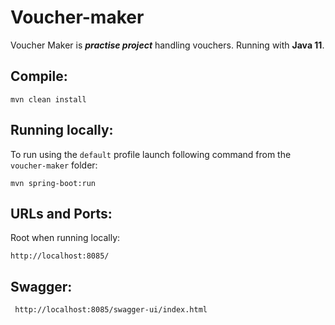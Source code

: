 Voucher-maker
=============

Voucher Maker is ***practise project*** handling vouchers. Running with **Java 11**.


Compile:
--------

    mvn clean install

Running locally:
----------------

To run using the `default` profile launch following command from the `voucher-maker` folder:

    mvn spring-boot:run

URLs and Ports:
---------------
Root when running locally:

    http://localhost:8085/

Swagger:
--------

     http://localhost:8085/swagger-ui/index.html